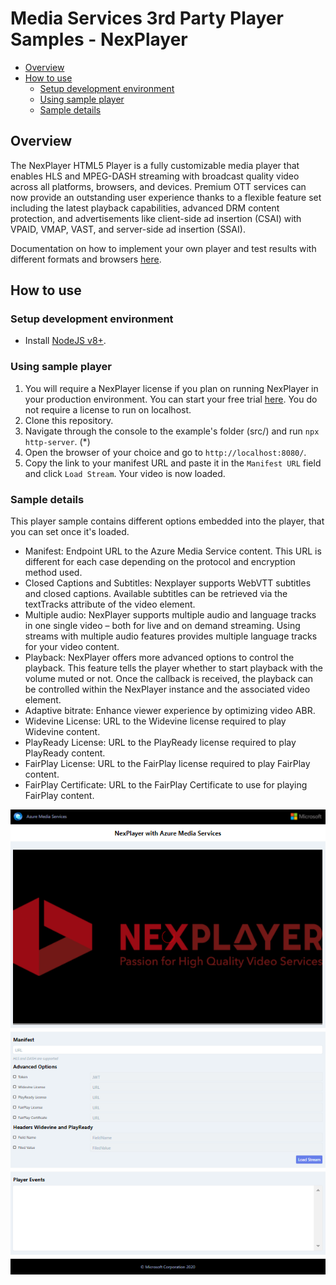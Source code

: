# Media Services 3rd Party Player Samples - NexPlayer

- [Overview](#overview)
- [How to use](#how-to-use)
  - [Setup development environment](#setup-development-environment)
  - [Using sample player](#using-sample-player)
  - [Sample details](#sample-details)

## Overview

The NexPlayer HTML5 Player is a fully customizable media player that enables HLS and MPEG-DASH streaming with broadcast quality video across all platforms, browsers, and devices. Premium OTT services can now provide an outstanding user experience thanks to a flexible feature set including the latest playback capabilities, advanced DRM content protection, and advertisements like client-side ad insertion (CSAI) with VPAID, VMAP, VAST, and server-side ad insertion (SSAI). 

Documentation on how to implement your own player and test results with different formats and browsers [here](../../docs/NexPlayer).

## How to use

### Setup development environment

- Install [NodeJS v8+](https://nodejs.org/en/download/ "NodeJS v8+").

### Using sample player

1. You will require a NexPlayer license if you plan on running NexPlayer in your production environment. You can start your free trial [here](https://nexplayersdk.com/html5-player/). You do not require a license to run on localhost.
2. Clone this repository.
3. Navigate through the console to the example's folder (src/) and run `npx http-server`. (*)
4. Open the browser of your choice and go to `http://localhost:8080/`.
5. Copy the link to your manifest URL and paste it in the `Manifest URL` field and click `Load Stream`. Your video is now loaded.

### Sample details

This player sample contains different options embedded into the player, that you can set once it's loaded.

- Manifest: Endpoint URL to the Azure Media Service content. This URL is different for each case depending on the protocol and encryption method used.
- Closed Captions and Subtitles: Nexplayer supports WebVTT subtitles and closed captions. Available subtitles can be retrieved via the textTracks attribute of the video element.
- Multiple audio: NexPlayer supports multiple audio and language tracks in one single video – both for live and on demand streaming. Using streams with multiple audio features provides multiple language tracks for your video content.
- Playback: NexPlayer offers more advanced options to control the playback. This feature tells the player whether to start playback with the volume muted or not. Once the callback is received, the playback can be controlled within the NexPlayer instance and the associated video element.
- Adaptive bitrate: Enhance viewer experience by optimizing video ABR.
- Widevine License: URL to the Widevine license required to play Widevine content.
- PlayReady License: URL to the PlayReady license required to play PlayReady content.
- FairPlay License: URL to the FairPlay license required to play FairPlay content.
- FairPlay Certificate: URL to the FairPlay Certificate to use for playing FairPlay content.

![NexPlayer Sample](../../docs/images/NexPlayer.png)
